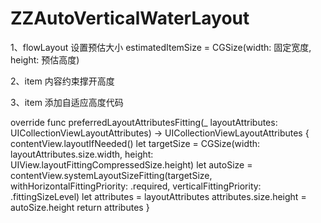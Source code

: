 # ZZAutoVerticalWaterLayout

1、flowLayout 设置预估大小 estimatedItemSize = CGSize(width: 固定宽度, height: 预估高度)

2、item 内容约束撑开高度

3、item 添加自适应高度代码

override func preferredLayoutAttributesFitting(_ layoutAttributes: UICollectionViewLayoutAttributes) -> UICollectionViewLayoutAttributes {
    contentView.layoutIfNeeded()
    let targetSize = CGSize(width: layoutAttributes.size.width, height: UIView.layoutFittingCompressedSize.height)
    let autoSize = contentView.systemLayoutSizeFitting(targetSize, withHorizontalFittingPriority: .required, verticalFittingPriority: .fittingSizeLevel)
    let attributes = layoutAttributes
    attributes.size.height = autoSize.height
    return attributes
}
